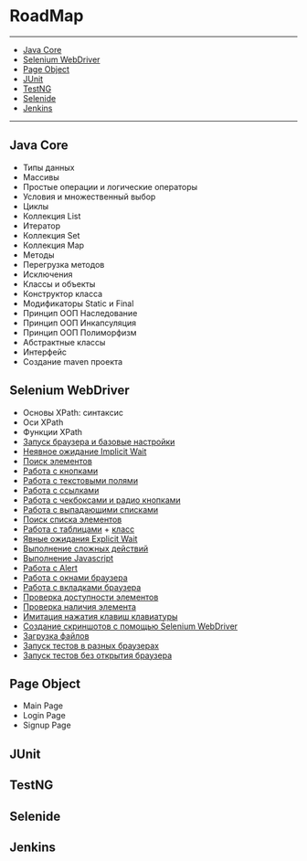# RoadMap
____
- [Java Core](https://github.com/Dev4Lex/Learn-Java-Selenium#java-core)
- [Selenium WebDriver](https://github.com/Dev4Lex/Learn-Java-Selenium#selenium-webdriver)
- [Page Object](https://github.com/Dev4Lex/Learn-Java-Selenium#page-object)
- [JUnit](https://github.com/Dev4Lex/Learn-Java-Selenium#junit)
- [TestNG](https://github.com/Dev4Lex/Learn-Java-Selenium#testng)
- [Selenide](https://github.com/Dev4Lex/Learn-Java-Selenium#selenide)
- [Jenkins](https://github.com/Dev4Lex/Learn-Java-Selenium#jenkins)

____
## Java Core

- Типы данных
- Массивы 
- Простые операции и логические операторы 
- Условия и множественный выбор
- Циклы 
- Коллекция List 
- Итератор 
- Коллекция Set
- Коллекция Map 
- Методы 
- Перегрузка методов 
- Исключения 
- Классы и объекты
- Конструктор класса 
- Модификаторы Static и Final
- Принцип ООП Наследование
- Принцип ООП Инкапсуляция
- Принцип ООП Полиморфизм
- Абстрактные классы 
- Интерфейс
- Создание maven проекта

## Selenium WebDriver
- Основы XPath: синтаксис
- Оси XPath
- Функции XPath
- [Запуск браузера и базовые настройки](https://github.com/Dev4Lex/Learn-Java-Selenium/blob/main/SeleniumWebDriver/src/main/java/FirstSteps.java)
- [Неявное ожидание Implicit Wait](https://github.com/Dev4Lex/Learn-Java-Selenium/blob/main/SeleniumWebDriver/src/main/java/FirstSteps.java)
- [Поиск элементов](https://github.com/Dev4Lex/Learn-Java-Selenium/blob/main/SeleniumWebDriver/src/main/java/FindElement.java)
- [Работа с кнопками](https://github.com/Dev4Lex/Learn-Java-Selenium/blob/main/SeleniumWebDriver/src/main/java/Buttons.java)
- [Работа с текстовыми полями](https://github.com/Dev4Lex/Learn-Java-Selenium/blob/main/SeleniumWebDriver/src/main/java/TextFields.java)
- [Работа с ссылками](https://github.com/Dev4Lex/Learn-Java-Selenium/blob/main/SeleniumWebDriver/src/main/java/Links.java)
- [Работа с чекбоксами и радио кнопками](https://github.com/Dev4Lex/Learn-Java-Selenium/blob/main/SeleniumWebDriver/src/main/java/CheckboxRadiobutton.java)
- [Работа с выпадающими списками](https://github.com/Dev4Lex/Learn-Java-Selenium/blob/main/SeleniumWebDriver/src/main/java/DropDownList.java)
- [Поиск списка элементов](https://github.com/Dev4Lex/Learn-Java-Selenium/blob/main/SeleniumWebDriver/src/main/java/FindElements.java)
- [Работа с таблицами](https://github.com/Dev4Lex/Learn-Java-Selenium/blob/main/SeleniumWebDriver/src/main/java/Tables.java) + [класс](https://github.com/Dev4Lex/Learn-Java-Selenium/blob/main/SeleniumWebDriver/src/main/java/Table.java)
- [Явные ожидания Explicit Wait](https://github.com/Dev4Lex/Learn-Java-Selenium/blob/main/SeleniumWebDriver/src/main/java/ExplicitWait.java)
- [Выполнение сложных действий](https://github.com/Dev4Lex/Learn-Java-Selenium/blob/main/SeleniumWebDriver/src/main/java/ComplexActions.java)
- [Выполнение Javascript](https://github.com/Dev4Lex/Learn-Java-Selenium/blob/main/SeleniumWebDriver/src/main/java/JavaScript.java)
- [Работа с Alert](https://github.com/Dev4Lex/Learn-Java-Selenium/blob/main/SeleniumWebDriver/src/main/java/Alert.java)
- [Работа с окнами браузера](https://github.com/Dev4Lex/Learn-Java-Selenium/blob/main/SeleniumWebDriver/src/main/java/BrowserWindow.java)
- [Работа с вкладками браузера](https://github.com/Dev4Lex/Learn-Java-Selenium/blob/main/SeleniumWebDriver/src/main/java/BrowserTabs.java)
- [Проверка доступности элементов](https://github.com/Dev4Lex/Learn-Java-Selenium/blob/main/SeleniumWebDriver/src/main/java/AvailabilityOfElements.java)
- [Проверка наличия элемента](https://github.com/Dev4Lex/Learn-Java-Selenium/blob/main/SeleniumWebDriver/src/main/java/ExistenceOfElements.java)
- [Имитация нажатия клавиш клавиатуры](https://github.com/Dev4Lex/Learn-Java-Selenium/blob/main/SeleniumWebDriver/src/main/java/SendKeys.java)
- [Создание скриншотов с помощью Selenium WebDriver](https://github.com/Dev4Lex/Learn-Java-Selenium/blob/main/SeleniumWebDriver/src/main/java/TakeScreenshot.java)
- [Загрузка файлов](https://github.com/Dev4Lex/Learn-Java-Selenium/blob/main/SeleniumWebDriver/src/main/java/FileDownload.java)
- [Запуск тестов в разных браузерах](https://github.com/Dev4Lex/Learn-Java-Selenium/blob/main/SeleniumWebDriver/src/main/java/SomeBrowsers.java)
- [Запуск тестов без открытия браузера](https://github.com/Dev4Lex/Learn-Java-Selenium/blob/main/SeleniumWebDriver/src/main/java/RunTestsWithoutBrowser.java)


## Page Object

- Main Page
- Login Page
- Signup Page


## JUnit
## TestNG
## Selenide
## Jenkins
